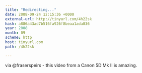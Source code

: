 ```yaml
---
title: "Redirecting..."
date: 2008-09-24 12:15:36 +0000
external-url: http://tinyurl.com/4h22sk
hash: a886a43ad7b516fa926f8beaa1ada036
year: 2008
month: 09
scheme: http
host: tinyurl.com
path: /4h22sk

---
```


via @fraserspeirs - this video from a Canon 5D Mk II is amazing. 
